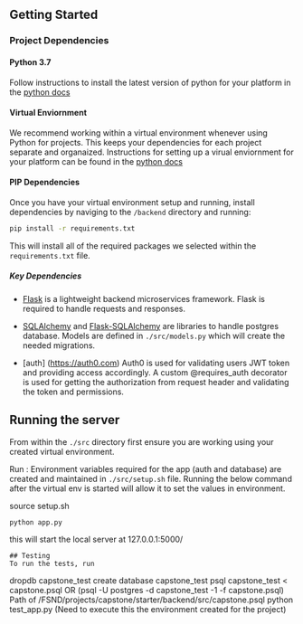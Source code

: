 ## Getting Started

### Project Dependencies

#### Python 3.7

Follow instructions to install the latest version of python for your platform in the [python docs](https://docs.python.org/3/using/unix.html#getting-and-installing-the-latest-version-of-python)

#### Virtual Enviornment

We recommend working within a virtual environment whenever using Python for projects. This keeps your dependencies for each project separate and organaized. Instructions for setting up a virual enviornment for your platform can be found in the [python docs](https://packaging.python.org/guides/installing-using-pip-and-virtual-environments/)

#### PIP Dependencies

Once you have your virtual environment setup and running, install dependencies by naviging to the `/backend` directory and running:

```bash
pip install -r requirements.txt
```

This will install all of the required packages we selected within the `requirements.txt` file.

##### Key Dependencies

- [Flask](http://flask.pocoo.org/)  is a lightweight backend microservices framework. Flask is required to handle requests and responses.

- [SQLAlchemy](https://www.sqlalchemy.org/) and [Flask-SQLAlchemy](https://flask-sqlalchemy.palletsprojects.com/en/2.x/) are libraries to handle postgres database.
Models are defined in  `./src/models.py` which will create the needed migrations.

- [auth] (https://auth0.com) Auth0 is used for validating users JWT token and
providing access accordingly. A custom @requires_auth decorator is used for
getting the authorization from request header and validating the token and permissions.

## Running the server

From within the `./src` directory first ensure you are working using your created virtual environment.

Run :
Environment variables required for the app (auth and database) are created and maintained
in `./src/setup.sh` file. Running the below command after the virtual env is started
will allow it to set the values in environment.

source setup.sh

```bash
python app.py
```
this will start the local server at 127.0.0.1:5000/

```
## Testing
To run the tests, run
```
dropdb capstone_test
create database capstone_test
psql capstone_test < capstone.psql
    OR (psql -U postgres -d capstone_test -1 -f capstone.psql)
        Path of /FSND/projects/capstone/starter/backend/src/capstone.psql
python test_app.py (Need to execute this the environment created for the project)
```
